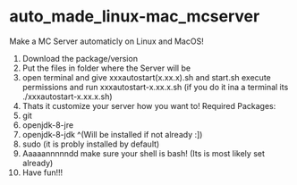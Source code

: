 # auto_made_linux-mac_mcserver
Make a MC Server automaticly on Linux and MacOS!
1. Download the package/version
2. Put the files in folder where the Server will be
3. open terminal and give xxxautostart(x.xx.x).sh and start.sh execute permissions and run xxxautostart-x.xx.x.sh (if you do it ina a terminal its ./xxxautostart-x.xx.x.sh)
4. Thats it customize your server how you want to!
Required Packages:
1. git
2. openjdk-8-jre
3. openjdk-8-jdk
^(Will be installed if not already :])
4. sudo (it is probly installed by default)
5. Aaaaannnnndd make sure your shell is bash! (Its is most likely set already)
6. Have fun!!!
